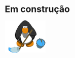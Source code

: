 <p align="center">
  <h1>Em construção</h1>
  <img src="./assets/club_sweep.gif" alt="Club Penguin Sweep" />
</p>
